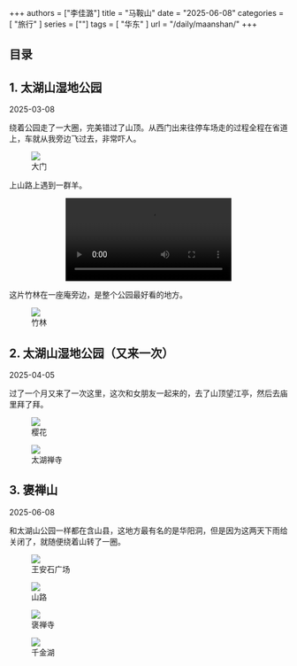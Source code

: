 +++
authors = ["李佳潞"]
title = "马鞍山"
date = "2025-06-08"
categories = [
    "旅行"
]
series = [""]
tags = [
    "华东"
]
url = "/daily/maanshan/"
+++
<!DOCTYPE html>
<html lang="zh-CN">
<head>
    <meta charset="UTF-8">
    <meta name="viewport" content="width=device-width, initial-scale=1.0">
    <link rel="stylesheet" href="/assets/css/styles.css">
    <script src="/assets/js/toc.js"></script>    
</head>
<body>
    <article>
        <nav>
            <h2>目录</h2>
            <ul id="toc">
                <!-- 目录项会在这里动态生成 -->
            </ul>
        </nav>
        <section>
            <h2>1. 太湖山湿地公园</h2>
            <p>2025-03-08 <i class="fas fa-cloud"></i></p>
            <p>         绕着公园走了一大圈，完美错过了山顶。从西门出来往停车场走的过程全程在省道上，车就从我旁边飞过去，非常吓人。</p>
            <div class="container">
                <div class="image">
                    <figure>
                        <a data-fancybox="gallery" href="https://cdn.heirenlop.com/daily-record/maanshan1.jpg">
    <img src="https://cdn.heirenlop.com/daily-record/maanshan1.jpg" loading="lazy">
</a>
                        <figcaption>大门</figcaption>
                    </figure>
                </div>
            </div>
            <p>         上山路上遇到一群羊。</p>
            <div class="container" style="display: flex; justify-content: center;">
                <video controls style="max-width:100%; height:auto;">
                    <source src="https://pub-5b6dc435fbf3499ca474b4b6941cb647.r2.dev/maanshan1.mp4" type="video/mp4">
                    您的浏览器不支持 HTML5 视频播放。
                </video>
            </div>
            <p>         这片竹林在一座庵旁边，是整个公园最好看的地方。</p>
            <div class="container">
                <div class="image">
                    <figure>
                        <a data-fancybox="gallery" href="https://cdn.heirenlop.com/daily-record/maanshan2.jpg">
    <img src="https://cdn.heirenlop.com/daily-record/maanshan2.jpg" loading="lazy">
</a>
                        <figcaption>竹林</figcaption>
                    </figure>
                </div>
            </div>
        </section>
        <section>
        <h2>2. 太湖山湿地公园（又来一次） </h2>
                    <p>2025-04-05 <i class="fas fa-sun"></i></p>
            <p>         过了一个月又来了一次这里，这次和女朋友一起来的，去了山顶望江亭，然后去庙里拜了拜。</p>
            <div class="container">
                <div class="image">
                    <figure>
                        <a data-fancybox="gallery" href="https://cdn.heirenlop.com/daily-record/maanshan4.png">
    <img src="https://cdn.heirenlop.com/daily-record/maanshan4.png" loading="lazy">
</a>
                        <figcaption>樱花</figcaption>
                    </figure>
                </div>
            </div>
            <div class="container">
                <div class="image">
                    <figure>
                        <a data-fancybox="gallery" href="https://cdn.heirenlop.com/daily-record/maanshan5.png">
    <img src="https://cdn.heirenlop.com/daily-record/maanshan5.png" loading="lazy">
</a>
                        <figcaption>太湖禅寺</figcaption>
                    </figure>
                </div>
            </div>
        </section>
         <section>
            <h2>3. 褒禅山</h2>
            <p>2025-06-08 <i class="fas fa-rain"></i></p>
            <p>         和太湖山公园一样都在含山县，这地方最有名的是华阳洞，但是因为这两天下雨给关闭了，就随便绕着山转了一圈。</p>
            <div class="container">
                <div class="image">
                    <figure>
                        <a data-fancybox="gallery" href="https://cdn.heirenlop.com/daily-record/maanshan10.png">
    <img src="https://cdn.heirenlop.com/daily-record/maanshan10.png" loading="lazy">
</a>
                        <figcaption>王安石广场</figcaption>
                    </figure>
                </div>
            </div>
                        <div class="container">
                <div class="image">
                    <figure>
                        <a data-fancybox="gallery" href="https://cdn.heirenlop.com/daily-record/maanshan14.png">
    <img src="https://cdn.heirenlop.com/daily-record/maanshan14.png" loading="lazy">
</a>
                        <figcaption>山路</figcaption>
                    </figure>
                </div>
            </div>
            <div class="container">
                <div class="image">
                    <figure>
                        <a data-fancybox="gallery" href="https://cdn.heirenlop.com/daily-record/maanshan12.png">
    <img src="https://cdn.heirenlop.com/daily-record/maanshan12.png" loading="lazy">
</a>
                        <figcaption>褒禅寺</figcaption>
                    </figure>
                </div>
            </div>
            <div class="container">
                <div class="image">
                    <figure>
                        <a data-fancybox="gallery" href="https://cdn.heirenlop.com/daily-record/maanshan11.png">
    <img src="https://cdn.heirenlop.com/daily-record/maanshan11.png" loading="lazy">
</a>
                        <figcaption>千金湖</figcaption>
                    </figure>
                </div>
            </div>
        </section>
        <section>
    </article>
</body>
</html>